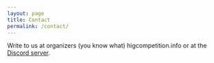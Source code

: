 ```yaml
---
layout: page
title: Contact
permalink: /contact/
---
```


Write to us at organizers (you know what) higcompetition.info or at the <a
href="https://discord.gg/6Q3UurHxMh">Discord server</a>.
